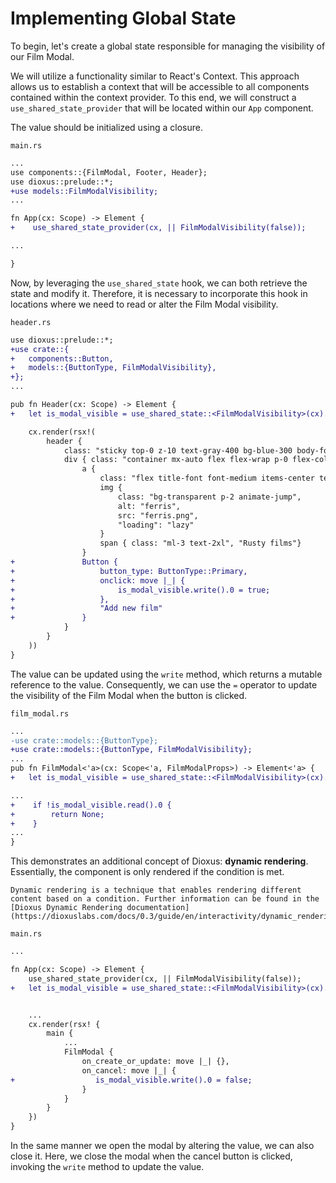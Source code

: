 # Implementing Global State

To begin, let's create a global state responsible for managing the visibility of our Film Modal. 

We will utilize a functionality similar to React's Context. This approach allows us to establish a context that will be accessible to all components contained within the context provider. To this end, we will construct a `use_shared_state_provider` that will be located within our `App` component.

The value should be initialized using a closure.

`main.rs`
```diff
...
use components::{FilmModal, Footer, Header};
use dioxus::prelude::*;
+use models::FilmModalVisibility;
...

fn App(cx: Scope) -> Element {
+    use_shared_state_provider(cx, || FilmModalVisibility(false));

...

}
```

Now, by leveraging the `use_shared_state` hook, we can both retrieve the state and modify it. Therefore, it is necessary to incorporate this hook in locations where we need to read or alter the Film Modal visibility.

`header.rs`
```diff
use dioxus::prelude::*;
+use crate::{
+   components::Button,
+   models::{ButtonType, FilmModalVisibility},
+};
...

pub fn Header(cx: Scope) -> Element {
+   let is_modal_visible = use_shared_state::<FilmModalVisibility>(cx).unwrap();

    cx.render(rsx!(
        header {
            class: "sticky top-0 z-10 text-gray-400 bg-blue-300 body-font shadow-md",
            div { class: "container mx-auto flex flex-wrap p-0 flex-col md:flex-row justify-between items-center",
                a {
                    class: "flex title-font font-medium items-center text-teal-950 mb-4 md:mb-0",
                    img {
                        class: "bg-transparent p-2 animate-jump",
                        alt: "ferris",
                        src: "ferris.png",
                        "loading": "lazy"
                    }
                    span { class: "ml-3 text-2xl", "Rusty films"}
                }
+               Button {
+                   button_type: ButtonType::Primary,
+                   onclick: move |_| {
+                       is_modal_visible.write().0 = true;
+                   },
+                   "Add new film"
+               }
            }
        }
    ))
}
```

The value can be updated using the `write` method, which returns a mutable reference to the value. Consequently, we can use the `=` operator to update the visibility of the Film Modal when the button is clicked.

`film_modal.rs`
```diff
...
-use crate::models::{ButtonType};
+use crate::models::{ButtonType, FilmModalVisibility};
...
pub fn FilmModal<'a>(cx: Scope<'a, FilmModalProps>) -> Element<'a> {
+   let is_modal_visible = use_shared_state::<FilmModalVisibility>(cx).unwrap();

...
+    if !is_modal_visible.read().0 {
+        return None;
+    }
...
}
```

This demonstrates an additional concept of Dioxus: **dynamic rendering**. Essentially, the component is only rendered if the condition is met.
```admonish info title="Dynamic Rendering"
Dynamic rendering is a technique that enables rendering different content based on a condition. Further information can be found in the [Dioxus Dynamic Rendering documentation](https://dioxuslabs.com/docs/0.3/guide/en/interactivity/dynamic_rendering.html)
```

`main.rs`
```diff
...

fn App(cx: Scope) -> Element {
    use_shared_state_provider(cx, || FilmModalVisibility(false));
+   let is_modal_visible = use_shared_state::<FilmModalVisibility>(cx).unwrap();


    ...
    cx.render(rsx! {
        main {
            ...
            FilmModal {
                on_create_or_update: move |_| {},
                on_cancel: move |_| {
+                  is_modal_visible.write().0 = false;
                }
            }
        }
    })
}
```
In the same manner we open the modal by altering the value, we can also close it. Here, we close the modal when the cancel button is clicked, invoking the `write` method to update the value.